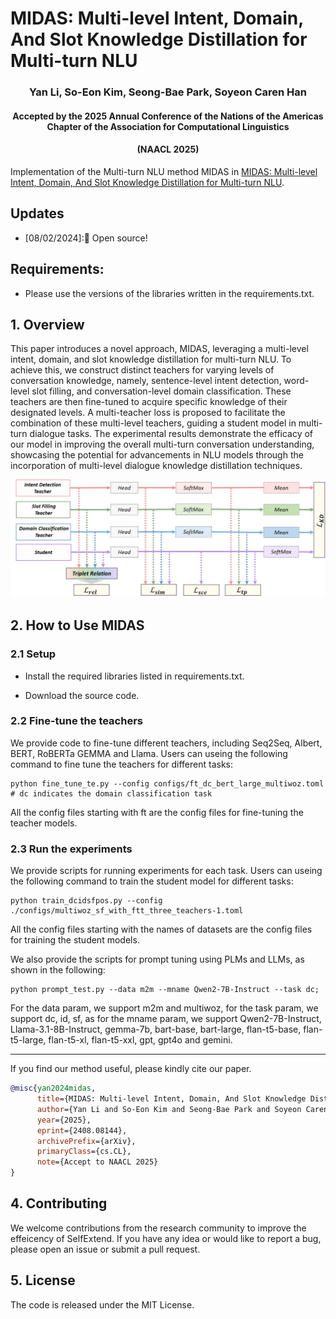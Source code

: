 # MIDAS: Multi-level Intent, Domain, And Slot Knowledge Distillation for Multi-turn NLU

<div align="center">

### Yan Li, So-Eon Kim, Seong-Bae Park, Soyeon Caren Han 
####  Accepted by the 2025 Annual Conference of the Nations of the Americas Chapter of the Association for Computational Linguistics
#### (NAACL 2025)
</div>


Implementation of the Multi-turn NLU method MIDAS in [MIDAS: Multi-level Intent, Domain, And Slot Knowledge Distillation for Multi-turn NLU](https://arxiv.org/abs/2408.08144). 


## Updates
- [08/02/2024]:🎉 Open source!


## Requirements:
- Please use the versions of the libraries written in the requirements.txt.


## 1. Overview 
This paper introduces a novel approach, MIDAS, leveraging a multi-level intent, domain, and slot knowledge distillation for multi-turn NLU. To achieve this, we construct distinct teachers for varying levels of conversation knowledge, namely, sentence-level intent detection, word-level slot filling, and conversation-level domain classification. These teachers are then fine-tuned to acquire specific knowledge of their designated levels. A multi-teacher loss is proposed to facilitate the combination of these multi-level teachers, guiding a student model in multi-turn dialogue tasks. The experimental results demonstrate the efficacy of our model in improving the overall multi-turn conversation understanding, showcasing the potential for advancements in NLU models through the incorporation of multi-level dialogue knowledge distillation techniques.

<p align="center">
<img width="600" src="./figures/overall.jpg">


## 2. How to Use MIDAS

### 2.1 Setup

- Install the required libraries listed in requirements.txt.

- Download the source code.

### 2.2 Fine-tune the teachers

We provide code to fine-tune different teachers, including Seq2Seq, Albert, BERT, RoBERTa GEMMA and Llama. Users can useing the following command to fine tune the teachers for different tasks:

```
python fine_tune_te.py --config configs/ft_dc_bert_large_multiwoz.toml # dc indicates the domain classification task
```

All the config files starting with ft are the config files for fine-tuning the teacher models.

### 2.3 Run the experiments

We provide scripts for running experiments for each task. Users can useing the following command to train the student model for different tasks:

```
python train_dcidsfpos.py --config ./configs/multiwoz_sf_with_ftt_three_teachers-1.toml
```

All the config files starting with the names of datasets are the config files for training the student models.

We also provide the scripts for prompt tuning using PLMs and LLMs, as shown in the following:
```
python prompt_test.py --data m2m --mname Qwen2-7B-Instruct --task dc; 
```

For the data param, we support m2m and multiwoz, for the task param, we support dc, id, sf, as for the mname param, we support Qwen2-7B-Instruct, Llama-3.1-8B-Instruct, gemma-7b, bart-base, bart-large, flan-t5-base, flan-t5-large, flan-t5-xl, flan-t5-xxl, gpt, gpt4o and gemini.



------


If you find our method useful, please kindly cite our paper.
```bibtex
@misc{yan2024midas,
      title={MIDAS: Multi-level Intent, Domain, And Slot Knowledge Distillation for Multi-turn NLU}, 
      author={Yan Li and So-Eon Kim and Seong-Bae Park and Soyeon Caren Han},
      year={2025},
      eprint={2408.08144},
      archivePrefix={arXiv},
      primaryClass={cs.CL},
      note={Accept to NAACL 2025}
}
```


## 4. Contributing
We welcome contributions from the research community to improve the effeicency of SelfExtend. If you have any idea or would like to report a bug, please open an issue or submit a pull request.

## 5. License
The code is released under the MIT License.

